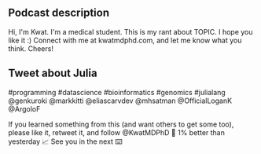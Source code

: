 ## Podcast description

Hi, I'm Kwat. I'm a medical student. This is my rant about TOPIC. I hope you like it :)
Connect with me at kwatmdphd.com, and let me know what you think.
Cheers!

## Tweet about Julia

#programming #datascience #bioinformatics #genomics #julialang 
@genkuroki @markkitti @eliascarvdev @mhsatman @OfficialLoganK @ArgoloF

If you learned something from this (and want others to get some too), please like it, retweet it, and follow @KwatMDPhD 🌱
1% better than yesterday 📈
See you in the next ⌨️
